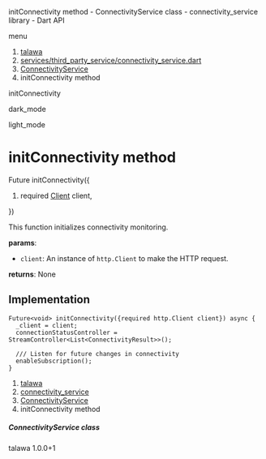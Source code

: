 




initConnectivity method - ConnectivityService class - connectivity\_service library - Dart API







menu

1. [talawa](../../index.html)
2. [services/third\_party\_service/connectivity\_service.dart](../../services_third_party_service_connectivity_service/services_third_party_service_connectivity_service-library.html)
3. [ConnectivityService](../../services_third_party_service_connectivity_service/ConnectivityService-class.html)
4. initConnectivity method

initConnectivity


dark\_mode

light\_mode




# initConnectivity method


Future<void>
initConnectivity({

1. required [Client](https://pub.dev/documentation/http/1.2.2/http/Client-class.html) client,

})

This function initializes connectivity monitoring.

**params**:

* `client`: An instance of `http.Client` to make the HTTP request.

**returns**:
None


## Implementation

```
Future<void> initConnectivity({required http.Client client}) async {
  _client = client;
  connectionStatusController = StreamController<List<ConnectivityResult>>();

  /// Listen for future changes in connectivity
  enableSubscription();
}
```

 


1. [talawa](../../index.html)
2. [connectivity\_service](../../services_third_party_service_connectivity_service/services_third_party_service_connectivity_service-library.html)
3. [ConnectivityService](../../services_third_party_service_connectivity_service/ConnectivityService-class.html)
4. initConnectivity method

##### ConnectivityService class





talawa
1.0.0+1






